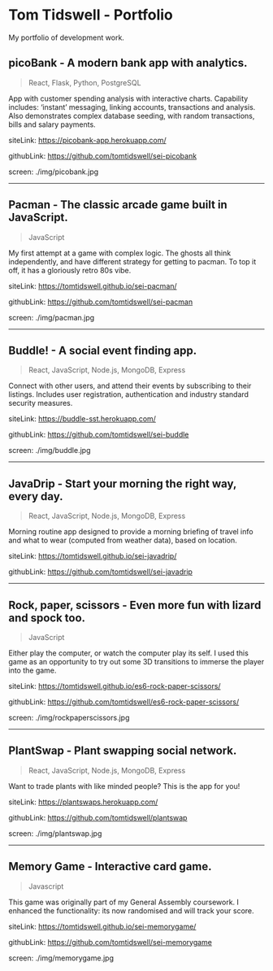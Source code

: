 # Tom Tidswell - Portfolio

My portfolio of development work. 


## picoBank - A modern bank app with analytics.

> React, Flask, Python, PostgreSQL

App with customer spending analysis with interactive charts. Capability includes: ‘instant’ messaging, linking accounts, transactions and analysis. Also demonstrates complex database seeding, with random transactions, bills and salary payments.

siteLink: https://picobank-app.herokuapp.com/

githubLink: https://github.com/tomtidswell/sei-picobank

screen: ./img/picobank.jpg

---

## Pacman - The classic arcade game built in JavaScript.

> JavaScript

My first attempt at a game with complex logic. The ghosts all think independently, and have different strategy for getting to pacman. To top it off, it has a gloriously retro 80s vibe.

siteLink: https://tomtidswell.github.io/sei-pacman/

githubLink: https://github.com/tomtidswell/sei-pacman

screen: ./img/pacman.jpg

---

## Buddle! - A social event finding app.

> React, JavaScript, Node.js, MongoDB, Express

Connect with other users, and attend their events by subscribing to their listings. Includes user registration, authentication and industry standard security measures.

siteLink: https://buddle-sst.herokuapp.com/

githubLink: https://github.com/tomtidswell/sei-buddle

screen: ./img/buddle.jpg

---

## JavaDrip - Start your morning the right way, every day.

> React, JavaScript, Node.js, MongoDB, Express

Morning routine app designed to provide a morning briefing of travel info and what to wear (computed from weather data), based on location.

siteLink: https://tomtidswell.github.io/sei-javadrip/

githubLink: https://github.com/tomtidswell/sei-javadrip



---
## Rock, paper, scissors - Even more fun with lizard and spock too.

> JavaScript

Either play the computer, or watch the computer play its self. I used this game as an opportunity to try out some 3D transitions to immerse the player into the game.

siteLink: https://tomtidswell.github.io/es6-rock-paper-scissors/

githubLink: https://github.com/tomtidswell/es6-rock-paper-scissors/

screen: ./img/rockpaperscissors.jpg

---

## PlantSwap - Plant swapping social network.

> React, JavaScript, Node.js, MongoDB, Express

Want to trade plants with like minded people? This is the app for you!

siteLink: https://plantswaps.herokuapp.com/

githubLink: https://github.com/tomtidswell/plantswap

screen: ./img/plantswap.jpg

---

## Memory Game - Interactive card game.

> Javascript

This game was originally part of my General Assembly coursework. I enhanced the functionality: its now randomised and will track your score.

siteLink: https://tomtidswell.github.io/sei-memorygame/

githubLink: https://github.com/tomtidswell/sei-memorygame

screen: ./img/memorygame.jpg
